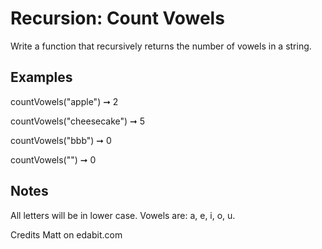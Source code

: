 # Recursion: Count Vowels

Write a function that recursively returns the number of vowels in a string.

## Examples

countVowels("apple") ➞ 2

countVowels("cheesecake") ➞ 5

countVowels("bbb") ➞ 0

countVowels("") ➞ 0

## Notes

All letters will be in lower case.
Vowels are: a, e, i, o, u.

Credits Matt on edabit.com
